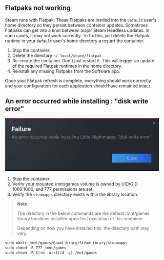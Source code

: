 ## Flatpaks not working

Steam runs with Flatpak. These Flatpaks are instlled into the `default` user's home directory so they persist between container updates. Sometimes Flatpaks can get into a knot between major Steam Headless updates. In such cases, it may not work correctly. To fix this, just delete the Flatpak runtime in your `default` user's home directory a restart the container.

1) Stop the container.
2) Delete the directory `~/.local/share/flatpak`
3) Re-create the container. Don't just restart it. This will trigger an update of the required Flatpak runtimes in the home directory.
4) Reinstall any missing Flatpaks from the Software app.

Once your Flatpak refresh is complete, everything should work correctly and your configuration for each application should have remained intact.

## An error occurred while installing <game>: "disk write error"

![img.png](../images/disk_write_error.png)

1) Stop the container
2) Verify your mounted /mnt/games volume is owned by UID/GID 1000:1000, and 777 permissions are set.
3) Verify the `steamapps` directory exists within the library location. 

> __Note__
>
> The directory in the below commands are the default /mnt/games library locations installed upon first execution of this container.
> 
> Depending on how you have installed this, the directory path may vary.

```shell
sudo mkdir /mnt/games/GameLibrary/SteamLibrary/steamapps
sudo chmod -R 777 /mnt/games
sudo chown -R $(id -u):$(id -g) /mnt/games
```
